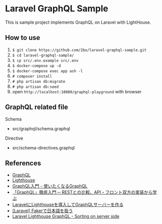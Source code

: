 # Laravel GraphQL Sample

This is sample project implements GraphQL on Laravel with LightHouse.

## How to use

1. `$ git clone https://github.com/2bo/laravel-graphql-sample.git`
1. `$ cd laravel-graphql-sample/`
1. `$ cp src/.env.example src/.env`
1. `$ docker-compose up -d`
1. `$ docker-compose exec app ash -l`
1. `# composer install`
1. `# php artisan db:migrate`
1. `# php artisan db:seed `
1. open `http://localhost:10080/graphql-playground` with browser

## GraphQL related file

Schema
* src/graphql/schema.graphql

Directive
* src/schema-directives.graphql

## References

* [GraphQL](https://graphql.org/)
* [Lighthouse](https://lighthouse-php.com/)
* [GraphQL入門 - 使いたくなるGraphQL](https://qiita.com/bananaumai/items/3eb77a67102f53e8a1ad)
* [「GraphQL」徹底入門 ─ RESTとの比較、API・フロント双方の実装から学ぶ](https://employment.en-japan.com/engineerhub/entry/2018/12/26/103000)
* [LaravelにLighthouseを導入してGraphQLサーバーを作る](https://tech.fusic.co.jp/posts/2019-12-08-laravel-lighthouse-graphql-server/)
* [[Laravel] Fakerで日本語を扱う](https://www.84kure.com/blog/2019/02/21/laravel-faker%E3%81%A7%E6%97%A5%E6%9C%AC%E8%AA%9E%E3%82%92%E6%89%B1%E3%81%86/)
* [Laravel Lighthouse GraphQL - Sorting on server side](https://stackoverflow.com/questions/57028362/laravel-lighthouse-graphql-sorting-on-server-side)